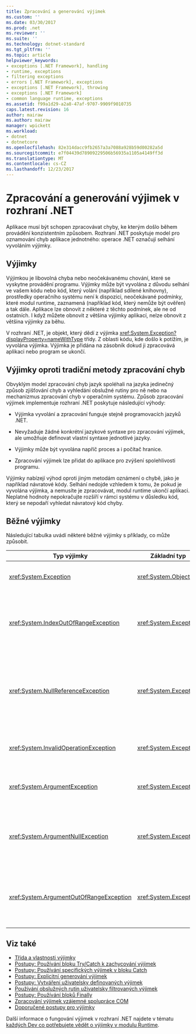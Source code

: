 ```yaml
---
title: Zpracování a generování výjimek
ms.custom: ''
ms.date: 03/30/2017
ms.prod: .net
ms.reviewer: ''
ms.suite: ''
ms.technology: dotnet-standard
ms.tgt_pltfrm: ''
ms.topic: article
helpviewer_keywords:
- exceptions [.NET Framework], handling
- runtime, exceptions
- filtering exceptions
- errors [.NET Framework], exceptions
- exceptions [.NET Framework], throwing
- exceptions [.NET Framework]
- common language runtime, exceptions
ms.assetid: f99a1d29-a2a8-47af-9707-9909f9010735
caps.latest.revision: 16
author: mairaw
ms.author: mairaw
manager: wpickett
ms.workload:
- dotnet
- dotnetcore
ms.openlocfilehash: 82e314dacc9fb2657a3a7088a928b59d00282a5d
ms.sourcegitcommit: e7f04439d78909229506b56935a1105a4149ff3d
ms.translationtype: MT
ms.contentlocale: cs-CZ
ms.lasthandoff: 12/23/2017
---
```

# <a name="handling-and-throwing-exceptions-in-net"></a>Zpracování a generování výjimek v rozhraní .NET

Aplikace musí být schopen zpracovávat chyby, ke kterým došlo během provádění konzistentním způsobem. Rozhraní .NET poskytuje model pro oznamování chyb aplikace jednotného: operace .NET označují selhání vyvoláním výjimky.

## <a name="exceptions"></a>Výjimky

Výjimkou je libovolná chyba nebo neočekávanému chování, které se vyskytne provádění programu. Výjimky může být vyvolána z důvodu selhání ve vašem kódu nebo kód, který volání (například sdílené knihovny), prostředky operačního systému není k dispozici, neočekávané podmínky, které modul runtime, zaznamená (například kód, který nemůže být ověřen) a tak dále. Aplikace lze obnovit z některé z těchto podmínek, ale ne od ostatních. I když můžete obnovit z většina výjimky aplikací, nelze obnovit z většina výjimky za běhu.

V rozhraní .NET, je objekt, který dědí z výjimka <xref:System.Exception?displayProperty=nameWithType> třídy. Z oblasti kódu, kde došlo k potížím, je vyvolána výjimka. Výjimka je přidána na zásobník dokud ji zpracovává aplikaci nebo program se ukončí.

## <a name="exceptions-vs-traditional-error-handling-methods"></a>Výjimky oproti tradiční metody zpracování chyb

Obvyklým model zpracování chyb jazyk spoléhali na jazyka jedinečný způsob zjišťování chyb a vyhledání obslužné rutiny pro ně nebo na mechanizmus zpracování chyb v operačním systému. Způsob zpracování výjimek implementuje rozhraní .NET poskytuje následující výhody:

- Výjimka vyvolání a zpracování funguje stejně programovacích jazyků .NET.

- Nevyžaduje žádné konkrétní jazykové syntaxe pro zpracování výjimek, ale umožňuje definovat vlastní syntaxe jednotlivé jazyky.

- Výjimky může být vyvolána napříč proces a i počítač hranice.

- Zpracování výjimek lze přidat do aplikace pro zvýšení spolehlivosti programu.

Výjimky nabízejí výhod oproti jiným metodám oznámení o chybě, jako je například návratové kódy. Selhání nedojde vzhledem k tomu, že pokud je vyvolána výjimka, a nemusíte je zpracovávat, modul runtime ukončí aplikaci. Neplatné hodnoty nepokračujte rozšíří v rámci systému v důsledku kód, který se nepodaří vyhledat návratový kód chyby. 

## <a name="common-exceptions"></a>Běžné výjimky

Následující tabulka uvádí některé běžné výjimky s příklady, co může způsobit.

| Typ výjimky | Základní typ | Popis | Příklad |
| -------------- | --------- | ----------- | ------- |
| <xref:System.Exception> | <xref:System.Object> | Základní třída pro všechny výjimky. | Žádný (použijte třídu odvozenou této výjimky). |
| <xref:System.IndexOutOfRangeException> | <xref:System.Exception> | Vyvolána modulem runtime pouze v případě, že pole je indexovaný nesprávně. | Indexování pole mimo platný rozsah:`arr[arr.Length+1]` |
| <xref:System.NullReferenceException> | <xref:System.Exception> | Vyvolána modulem runtime pouze v případě, že se odkazuje objekt s hodnotou null. | `object o = null; o.ToString();` |
| <xref:System.InvalidOperationException> | <xref:System.Exception> | Vyvolána metodami, když je v neplatném stavu. | Volání metody `Enumerator.GetNext()` po odebrání položky ze zdrojové kolekce. |
| <xref:System.ArgumentException> | <xref:System.Exception> | Základní třída pro všechny výjimky argumentu. | Žádný (použijte třídu odvozenou této výjimky). |
| <xref:System.ArgumentNullException> | <xref:System.Exception> | Vyvolané metody, které neumožňují argumentu mít hodnotu null. | `String s = null; "Calculate".IndexOf (s);` |
| <xref:System.ArgumentOutOfRangeException> | <xref:System.Exception> | Vyvolané metody, které ověřte, zda jsou argumenty v zadaném rozsahu. | `String s = "string"; s.Substring(s.Length+1);` |

## <a name="see-also"></a>Viz také

* [Třída a vlastnosti výjimky](exception-class-and-properties.md)
* [Postupy: Používání bloku Try/Catch k zachycování výjimek](how-to-use-the-try-catch-block-to-catch-exceptions.md)
* [Postupy: Používání specifických výjimek v bloku Catch](how-to-use-specific-exceptions-in-a-catch-block.md)
* [Postupy: Explicitní generování výjimek](how-to-explicitly-throw-exceptions.md)
* [Postupy: Vytváření uživatelsky definovaných výjimek](how-to-create-user-defined-exceptions.md)
* [Používání obslužných rutin uživatelsky filtrovaných výjimek](using-user-filtered-exception-handlers.md)
* [Postupy: Používání bloků Finally](how-to-use-finally-blocks.md)
* [Zpracování výjimek vzájemné spolupráce COM](handling-com-interop-exceptions.md)
* [Doporučené postupy pro výjimky](best-practices-for-exceptions.md)

Další informace o fungování výjimek v rozhraní .NET najdete v tématu [každých Dev co potřebujete vědět o výjimky v modulu Runtime](https://github.com/dotnet/coreclr/blob/master/Documentation/botr/exceptions.md).
